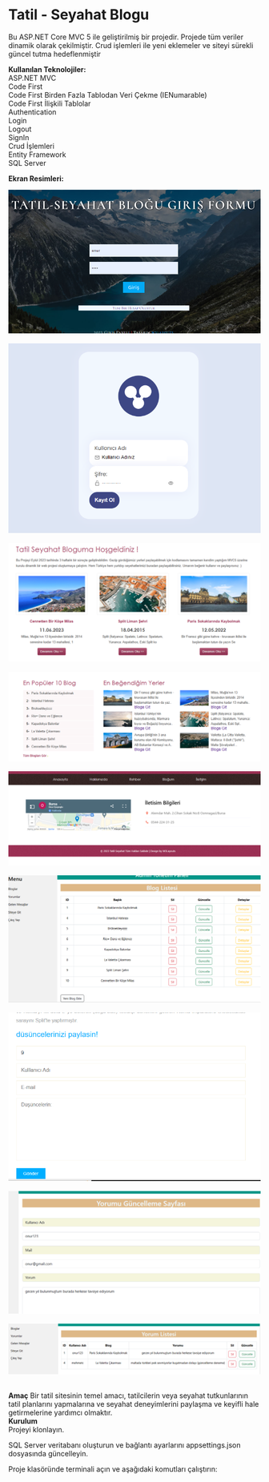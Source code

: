 # Tatil - Seyahat Blogu
Bu ASP.NET Core MVC 5 ile geliştirilmiş bir projedir. Projede tüm veriler dinamik olarak çekilmiştir. Crud işlemleri ile yeni eklemeler ve siteyi sürekli güncel tutma hedeflenmiştir
<br>

**Kullanılan Teknolojiler:**<br>
ASP.NET MVC <br>
Code First<br>
Code First Birden Fazla Tablodan Veri Çekme (IENumarable)<br>
Code First İlişkili Tablolar<br>
Authentication <br>
Login  <br>
Logout<br>
SignIn<br>
Crud İşlemleri <br>
Entity Framework <br>
SQL Server <br>

**Ekran Resimleri:**<br>


![](https://github.com/eyupogluuu/TatilSeyahatSitesi/blob/master/giriş.PNG)<br> <br>
![](https://github.com/eyupogluuu/TatilSeyahatSitesi/blob/master/kayıtol.PNG)<br> <br>
![](https://github.com/eyupogluuu/TatilSeyahatSitesi/blob/master/anasayfa.PNG)<br> <br>
![](https://github.com/eyupogluuu/TatilSeyahatSitesi/blob/master/anasayfa2.PNG)<br> <br>
![](https://github.com/eyupogluuu/TatilSeyahatSitesi/blob/master/iletisim.PNG)<br> <br>
![](https://github.com/eyupogluuu/TatilSeyahatSitesi/blob/master/adminpanel.PNG)<br> <br>
![](https://github.com/eyupogluuu/TatilSeyahatSitesi/blob/master/yorumekle.PNG)<br> <br>
![](https://github.com/eyupogluuu/TatilSeyahatSitesi/blob/master/yorumguncelle.PNG)<br> <br>
![](https://github.com/eyupogluuu/TatilSeyahatSitesi/blob/master/yorumliste.PNG)<br> <br>


**Amaç**
Bir tatil sitesinin temel amacı, tatilcilerin veya seyahat tutkunlarının tatil planlarını yapmalarına ve seyahat deneyimlerini paylaşma ve keyifli hale getirmelerine yardımcı olmaktır.
<br>
**Kurulum**
<br>
Projeyi klonlayın. <br>

SQL Server veritabanı oluşturun ve bağlantı ayarlarını appsettings.json dosyasında güncelleyin.<br>

Proje klasöründe terminali açın ve aşağıdaki komutları çalıştırın:
